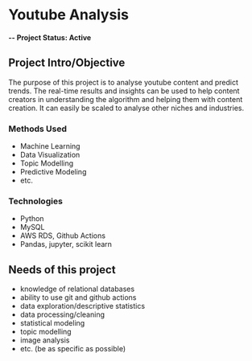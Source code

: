 # Youtube Analysis

#### -- Project Status: Active

## Project Intro/Objective
The purpose of this project is to analyse youtube content and predict trends. The real-time results and insights can be used to help content creators in understanding the algorithm and helping them with content creation. It can easily be scaled to analyse other niches and industries.


### Methods Used
* Machine Learning
* Data Visualization
* Topic Modelling
* Predictive Modeling
* etc.

### Technologies
* Python
* MySQL
* AWS RDS, Github Actions
* Pandas, jupyter, scikit learn


## Needs of this project

- knowledge of relational databases
- ability to use git and github actions
- data exploration/descriptive statistics
- data processing/cleaning
- statistical modeling
- topic modelling
- image analysis
- etc. (be as specific as possible)
